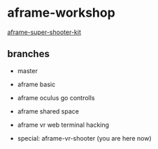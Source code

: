 # aframe-workshop


[aframe-super-shooter-kit](https://github.com/supermedium/aframe-super-shooter-kit)


## branches

- master 

- aframe basic

- aframe oculus go controlls

- aframe shared space

- aframe vr web terminal hacking

- special: aframe-vr-shooter (you are here now)
